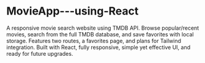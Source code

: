 # MovieApp---using-React
A responsive movie search website using TMDB API. Browse popular/recent movies, search from the full TMDB database, and save favorites with local storage. Features two routes, a favorites page, and plans for Tailwind integration. Built with React, fully responsive, simple yet effective UI, and ready for future upgrades.
